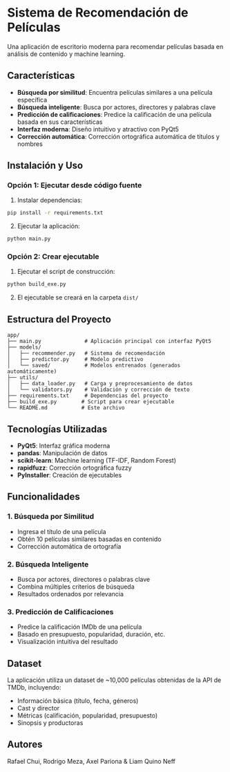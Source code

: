 # Sistema de Recomendación de Películas

Una aplicación de escritorio moderna para recomendar películas basada en análisis de contenido y machine learning.

## Características

- **Búsqueda por similitud**: Encuentra películas similares a una película específica
- **Búsqueda inteligente**: Busca por actores, directores y palabras clave
- **Predicción de calificaciones**: Predice la calificación de una película basada en sus características
- **Interfaz moderna**: Diseño intuitivo y atractivo con PyQt5
- **Corrección automática**: Corrección ortográfica automática de títulos y nombres

## Instalación y Uso

### Opción 1: Ejecutar desde código fuente

1. Instalar dependencias:
```bash
pip install -r requirements.txt
```

2. Ejecutar la aplicación:
```bash
python main.py
```

### Opción 2: Crear ejecutable

1. Ejecutar el script de construcción:
```bash
python build_exe.py
```

2. El ejecutable se creará en la carpeta `dist/`

## Estructura del Proyecto

```
app/
├── main.py              # Aplicación principal con interfaz PyQt5
├── models/
│   ├── recommender.py   # Sistema de recomendación
│   ├── predictor.py     # Modelo predictivo
│   └── saved/           # Modelos entrenados (generados automáticamente)
├── utils/
│   ├── data_loader.py   # Carga y preprocesamiento de datos
│   └── validators.py    # Validación y corrección de texto
├── requirements.txt     # Dependencias del proyecto
├── build_exe.py        # Script para crear ejecutable
└── README.md           # Este archivo
```

## Tecnologías Utilizadas

- **PyQt5**: Interfaz gráfica moderna
- **pandas**: Manipulación de datos
- **scikit-learn**: Machine learning (TF-IDF, Random Forest)
- **rapidfuzz**: Corrección ortográfica fuzzy
- **PyInstaller**: Creación de ejecutables

## Funcionalidades

### 1. Búsqueda por Similitud
- Ingresa el título de una película
- Obtén 10 películas similares basadas en contenido
- Corrección automática de ortografía

### 2. Búsqueda Inteligente
- Busca por actores, directores o palabras clave
- Combina múltiples criterios de búsqueda
- Resultados ordenados por relevancia

### 3. Predicción de Calificaciones
- Predice la calificación IMDb de una película
- Basado en presupuesto, popularidad, duración, etc.
- Visualización intuitiva del resultado

## Dataset

La aplicación utiliza un dataset de ~10,000 películas obtenidas de la API de TMDb, incluyendo:
- Información básica (título, fecha, géneros)
- Cast y director
- Métricas (calificación, popularidad, presupuesto)
- Sinopsis y productoras

## Autores

Rafael Chui, Rodrigo Meza, Axel Pariona & Liam Quino Neff
